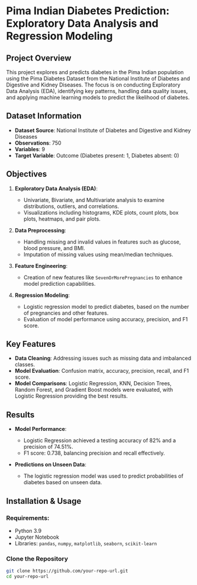# Pima Indian Diabetes Prediction: Exploratory Data Analysis and Regression Modeling

## Project Overview
This project explores and predicts diabetes in the Pima Indian population using the Pima Diabetes Dataset from the National Institute of Diabetes and Digestive and Kidney Diseases. The focus is on conducting Exploratory Data Analysis (EDA), identifying key patterns, handling data quality issues, and applying machine learning models to predict the likelihood of diabetes.

## Dataset Information
- **Dataset Source**: National Institute of Diabetes and Digestive and Kidney Diseases
- **Observations**: 750
- **Variables**: 9
- **Target Variable**: Outcome (Diabetes present: 1, Diabetes absent: 0)

## Objectives
1. **Exploratory Data Analysis (EDA)**: 
   - Univariate, Bivariate, and Multivariate analysis to examine distributions, outliers, and correlations.
   - Visualizations including histograms, KDE plots, count plots, box plots, heatmaps, and pair plots.
   
2. **Data Preprocessing**:
   - Handling missing and invalid values in features such as glucose, blood pressure, and BMI.
   - Imputation of missing values using mean/median techniques.

3. **Feature Engineering**:
   - Creation of new features like `SevenOrMorePregnancies` to enhance model prediction capabilities.

4. **Regression Modeling**:
   - Logistic regression model to predict diabetes, based on the number of pregnancies and other features.
   - Evaluation of model performance using accuracy, precision, and F1 score.

## Key Features
- **Data Cleaning**: Addressing issues such as missing data and imbalanced classes.
- **Model Evaluation**: Confusion matrix, accuracy, precision, recall, and F1 score.
- **Model Comparisons**: Logistic Regression, KNN, Decision Trees, Random Forest, and Gradient Boost models were evaluated, with Logistic Regression providing the best results.

## Results
- **Model Performance**:
   - Logistic Regression achieved a testing accuracy of 82% and a precision of 74.51%.
   - F1 score: 0.738, balancing precision and recall effectively.

- **Predictions on Unseen Data**:
   - The logistic regression model was used to predict probabilities of diabetes based on unseen data.

## Installation & Usage
### Requirements:
- Python 3.9
- Jupyter Notebook
- Libraries: `pandas`, `numpy`, `matplotlib`, `seaborn`, `scikit-learn`

### Clone the Repository
```bash
git clone https://github.com/your-repo-url.git
cd your-repo-url
